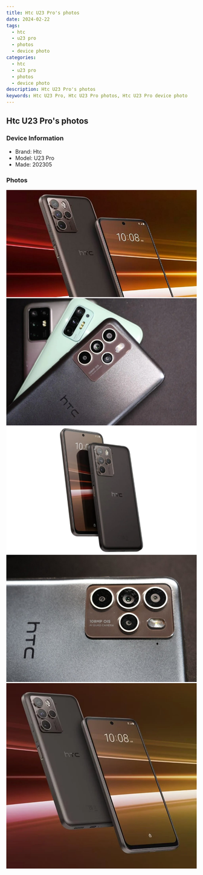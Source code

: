```yaml
---
title: Htc U23 Pro's photos
date: 2024-02-22
tags: 
  - htc
  - u23 pro
  - photos
  - device photo
categories: 
  - htc
  - u23 pro
  - photos
  - device photo
description: Htc U23 Pro's photos
keywords: Htc U23 Pro, Htc U23 Pro photos, Htc U23 Pro device photo
---
```


## Htc U23 Pro's photos

### Device Information

- Brand: Htc
- Model: U23 Pro
- Made: 202305

### Photos

![/images/best-assets/devices/htc/htc-u23-pro/1.jpg](/images/best-assets/devices/htc/htc-u23-pro/1.jpg)
![/images/best-assets/devices/htc/htc-u23-pro/2.jpg](/images/best-assets/devices/htc/htc-u23-pro/2.jpg)
![/images/best-assets/devices/htc/htc-u23-pro/3.jpg](/images/best-assets/devices/htc/htc-u23-pro/3.jpg)
![/images/best-assets/devices/htc/htc-u23-pro/4.jpg](/images/best-assets/devices/htc/htc-u23-pro/4.jpg)
![/images/best-assets/devices/htc/htc-u23-pro/5.jpg](/images/best-assets/devices/htc/htc-u23-pro/5.jpg)

